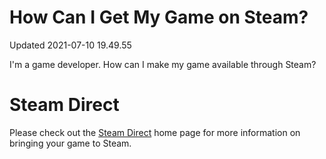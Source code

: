 # How Can I Get My Game on Steam?
Updated 2021-07-10 19.49.55

I'm a game developer. How can I make my game available through Steam?  
  
  
# Steam Direct
  
Please check out the [Steam Direct](https://partner.steamgames.com/steamdirect) home page for more information on bringing your game to Steam.
